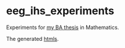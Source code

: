 # eeg_ihs_experiments

Experiments for [my BA thesis](https://students.mimuw.edu.pl/~kp385996/theses/1000-LIC-MAT-322714.pdf) in Mathematics.

The generated [htmls](https://students.mimuw.edu.pl/~kp385996/ba/ba-thesis/ar/html/).

